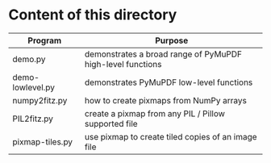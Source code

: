 # Content of this directory

Program | Purpose
------- | -------
demo.py | demonstrates a broad range of PyMuPDF high-level functions
demo-lowlevel.py | demonstrates PyMuPDF low-level functions
numpy2fitz.py | how to create pixmaps from NumPy arrays
PIL2fitz.py | create a pixmap from any PIL / Pillow supported file
pixmap-tiles.py | use pixmap to create tiled copies of an image file
